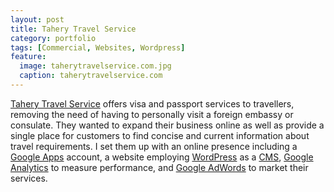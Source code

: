 ```yaml
---
layout: post
title: Tahery Travel Service
category: portfolio
tags: [Commercial, Websites, Wordpress]
feature:
  image: taherytravelservice.com.jpg
  caption: taherytravelservice.com
---
```

[Tahery Travel Service](http://www.taherytravelservice.com/) offers visa and
passport services to travellers, removing the need of having to personally
visit a foreign embassy or consulate.  They wanted to expand their business
online as well as provide a single place for customers to find concise and
current information about travel requirements.  I set them up with an online
presence including a [Google
Apps](http://www.google.com/apps/intl/en/business/index.html) account, a
website employing [WordPress](http://wordpress.org/) as a
[CMS](http://en.wikipedia.org/wiki/Content_management_system), [Google
Analytics](http://www.google.com/analytics/) to measure performance, and
[Google AdWords](http://adwords.google.co.uk/) to market their services.
